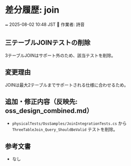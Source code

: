 # 差分履歴: join

🗕 2025-08-02 10:48 JST
🧐 作業者: 詩音

## 三テーブルJOINテストの削除
3テーブルJOINはサポート外のため、該当テストを削除。

## 変更理由
JOINは最大2テーブルまでサポートされる仕様に合わせるため。

## 追加・修正内容（反映先: oss_design_combined.md）
- `physicalTests/OssSamples/JoinIntegrationTests.cs` から `ThreeTableJoin_Query_ShouldBeValid` テストを削除。

## 参考文書
- なし
